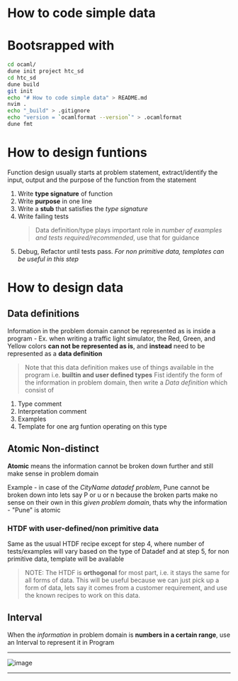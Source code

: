 # How to code simple data

# Bootsrapped with
```sh
cd ocaml/
dune init project htc_sd
cd htc_sd
dune build
git init
echo "# How to code simple data" > README.md
nvim .
echo "_build" > .gitignore
echo "version = `ocamlformat --version`" > .ocamlformat
dune fmt
```

# How to design funtions

Function design usually starts at problem statement, extract/identify the input, output and the purpose of the function from the statement
1. Write **type signature** of function
2. Write **purpose** in one line
3. Write a **stub** that satisfies the *type signature*
4. Write failing tests
   > Data definition/type plays important role in *number of examples and tests required/recommended*, use that for guidance
5. Debug, Refactor until tests pass. *For non primitive data, templates can be useful in this step*

# How to design data

## Data definitions

Information in the problem domain cannot be represented as is inside a program - Ex. when writing a traffic light simulator, the Red, Green, and Yellow colors **can not be represented as is**,
and **instead** need to be represented as a **data definition** 
> Note that this data definition makes use of things available in the program i.e. **builtin and user defined types**
Fist identify the form of the information in problem domain, then write a *Data definition* which consist of
1. Type comment
2. Interpretation comment
3. Examples
4. Template for one arg funtion operating on this type

## Atomic Non-distinct

**Atomic** means the information cannot be broken down further and still make sense in problem domain

Example - in case of the *CityName datadef problem*, Pune cannot be broken down into lets say P or u or n because the broken parts make no sense on their own in this *given problem domain*, thats why the information - "Pune" is atomic

### HTDF with user-defined/non primitive data

Same as the usual HTDF recipe except for step 4, where number of tests/examples will vary based on the type of Datadef and at step 5, for non primitive data, template will be available
> NOTE: The HTDF is **orthogonal** for most part, i.e. it stays the same for all forms of data. This will be useful because we can just pick up a form of data, lets say it comes from a customer requirement, and use the known recipes to work on this data.

## Interval

When the *information* in problem domain is **numbers in a certain range**, use an Interval to represent it in Program


---
![image](https://github.com/hrutvikyadav/oc-x-htc/assets/97113293/cef01a94-a1c4-4ded-a724-2d8020a7f850)

---

